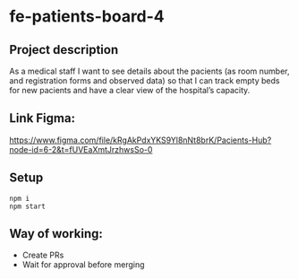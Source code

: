 # fe-patients-board-4

## Project description

As a medical staff I want to see details about the pacients (as room number, and registration forms and observed data) so that I can track empty beds for new pacients and have a clear view of the hospital’s capacity.

## Link Figma:

https://www.figma.com/file/kRgAkPdxYKS9Yl8nNt8brK/Pacients-Hub?node-id=6-2&t=fUVEaXmtJrzhwsSo-0

## Setup

```
npm i
npm start
```

## Way of working:

- Create PRs
- Wait for approval before merging
